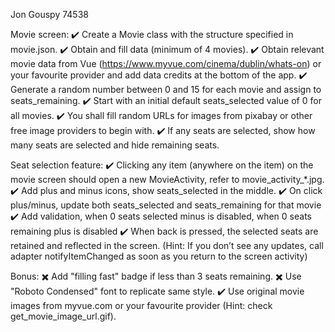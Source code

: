 Jon Gouspy 74538

Movie screen:
✔️ Create a Movie class with the structure specified in movie.json.
✔️ Obtain and fill data (minimum of 4 movies).
✔️ Obtain relevant movie data from Vue (https://www.myvue.com/cinema/dublin/whats-on) or your favourite provider and add data credits at the bottom of the app.
✔️ Generate a random number between 0 and 15 for each movie and assign to seats_remaining.
✔️ Start with an initial default seats_selected value of 0 for all movies.
✔️ You shall fill random URLs for images from pixabay or other free image providers to begin with.
✔️ If any seats are selected, show how many seats are selected and hide remaining seats.

Seat selection feature:
✔️ Clicking any item (anywhere on the item) on the movie screen should open a new MovieActivity, refer to movie_activity_*.jpg.
✔️ Add plus and minus icons, show seats_selected in the middle.
✔️ On click plus/minus, update both seats_selected and seats_remaining for that movie
✔️ Add validation, when 0 seats selected minus is disabled, when 0 seats remaining plus is disabled
✔️ When back is pressed, the selected seats are retained and reflected in the screen. (Hint: If you don’t see any updates, call adapter notifyItemChanged as soon as you return to the screen activity)

Bonus:
✖️ Add "filling fast" badge if less than 3 seats remaining.
✖️ Use "Roboto Condensed" font to replicate same style.
✔️ Use original movie images from myvue.com or your favourite provider (Hint: check get_movie_image_url.gif).
